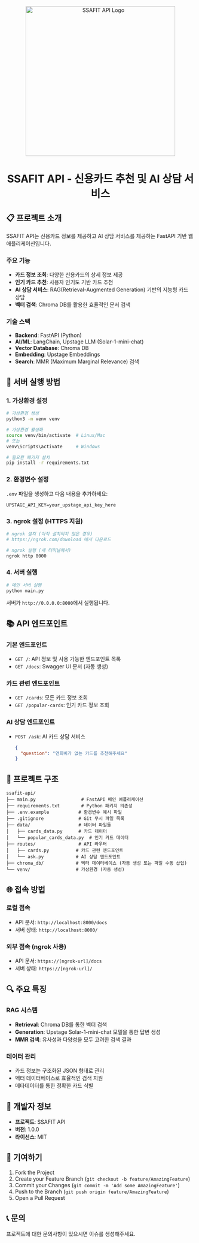 <div align="center">
  <img src="https://via.placeholder.com/400x200/4F46E5/FFFFFF?text=SSAFIT+API" alt="SSAFIT API Logo" width="400"/>
  <h1>SSAFIT API - 신용카드 추천 및 AI 상담 서비스</h1>
</div>

## 📋 프로젝트 소개

SSAFIT API는 신용카드 정보를 제공하고 AI 상담 서비스를 제공하는 FastAPI 기반 웹 애플리케이션입니다.

### 주요 기능
- **카드 정보 조회**: 다양한 신용카드의 상세 정보 제공
- **인기 카드 추천**: 사용자 인기도 기반 카드 추천
- **AI 상담 서비스**: RAG(Retrieval-Augmented Generation) 기반의 지능형 카드 상담
- **벡터 검색**: Chroma DB를 활용한 효율적인 문서 검색

### 기술 스택
- **Backend**: FastAPI (Python)
- **AI/ML**: LangChain, Upstage LLM (Solar-1-mini-chat)
- **Vector Database**: Chroma DB
- **Embedding**: Upstage Embeddings
- **Search**: MMR (Maximum Marginal Relevance) 검색

## 🚀 서버 실행 방법

### 1. 가상환경 설정
```bash
# 가상환경 생성
python3 -m venv venv

# 가상환경 활성화
source venv/bin/activate  # Linux/Mac
# 또는
venv\Scripts\activate     # Windows

# 필요한 패키지 설치
pip install -r requirements.txt
```

### 2. 환경변수 설정
`.env` 파일을 생성하고 다음 내용을 추가하세요:
```env
UPSTAGE_API_KEY=your_upstage_api_key_here
```

### 3. ngrok 설정 (HTTPS 지원)
```bash
# ngrok 설치 (아직 설치되지 않은 경우)
# https://ngrok.com/download 에서 다운로드

# ngrok 실행 (새 터미널에서)
ngrok http 8000
```

### 4. 서버 실행
```bash
# 메인 서버 실행
python main.py
```

서버가 `http://0.0.0.0:8000`에서 실행됩니다.

## 📚 API 엔드포인트

### 기본 엔드포인트
- `GET /`: API 정보 및 사용 가능한 엔드포인트 목록
- `GET /docs`: Swagger UI 문서 (자동 생성)

### 카드 관련 엔드포인트
- `GET /cards`: 모든 카드 정보 조회
- `GET /popular-cards`: 인기 카드 정보 조회

### AI 상담 엔드포인트
- `POST /ask`: AI 카드 상담 서비스
  ```json
  {
    "question": "연회비가 없는 카드를 추천해주세요"
  }
  ```

## 🔧 프로젝트 구조

```
ssafit-api/
├── main.py                 # FastAPI 메인 애플리케이션
├── requirements.txt        # Python 패키지 의존성
├── .env.example           # 환경변수 예시 파일
├── .gitignore             # Git 무시 파일 목록
├── data/                  # 데이터 파일들
│   ├── cards_data.py      # 카드 데이터
│   └── popular_cards_data.py  # 인기 카드 데이터
├── routes/                # API 라우터
│   ├── cards.py          # 카드 관련 엔드포인트
│   └── ask.py            # AI 상담 엔드포인트
├── chroma_db/            # 벡터 데이터베이스 (자동 생성 또는 파일 수동 삽입)
└── venv/                 # 가상환경 (자동 생성)
```

## 🌐 접속 방법

### 로컬 접속
- API 문서: `http://localhost:8000/docs`
- 서버 상태: `http://localhost:8000/`

### 외부 접속 (ngrok 사용)
- API 문서: `https://[ngrok-url]/docs`
- 서버 상태: `https://[ngrok-url]/`

## 🔍 주요 특징

### RAG 시스템
- **Retrieval**: Chroma DB를 통한 벡터 검색
- **Generation**: Upstage Solar-1-mini-chat 모델을 통한 답변 생성
- **MMR 검색**: 유사성과 다양성을 모두 고려한 검색 결과

### 데이터 관리
- 카드 정보는 구조화된 JSON 형태로 관리
- 벡터 데이터베이스로 효율적인 검색 지원
- 메타데이터를 통한 정확한 카드 식별

## 📝 개발자 정보

- **프로젝트**: SSAFIT API
- **버전**: 1.0.0
- **라이선스**: MIT

## 🤝 기여하기

1. Fork the Project
2. Create your Feature Branch (`git checkout -b feature/AmazingFeature`)
3. Commit your Changes (`git commit -m 'Add some AmazingFeature'`)
4. Push to the Branch (`git push origin feature/AmazingFeature`)
5. Open a Pull Request

## 📞 문의

프로젝트에 대한 문의사항이 있으시면 이슈를 생성해주세요. 